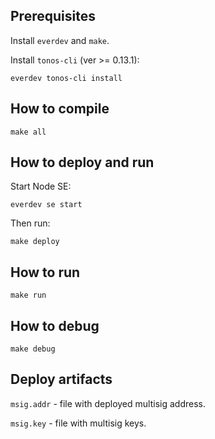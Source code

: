 ## Prerequisites

Install `everdev` and `make`.

Install `tonos-cli` (ver >= 0.13.1):

    everdev tonos-cli install

## How to compile

    make all

## How to deploy and run

Start Node SE:

    everdev se start

Then run:

    make deploy

## How to run

    make run

## How to debug

    make debug

## Deploy artifacts

`msig.addr` - file with deployed multisig address.

`msig.key` - file with multisig keys.

